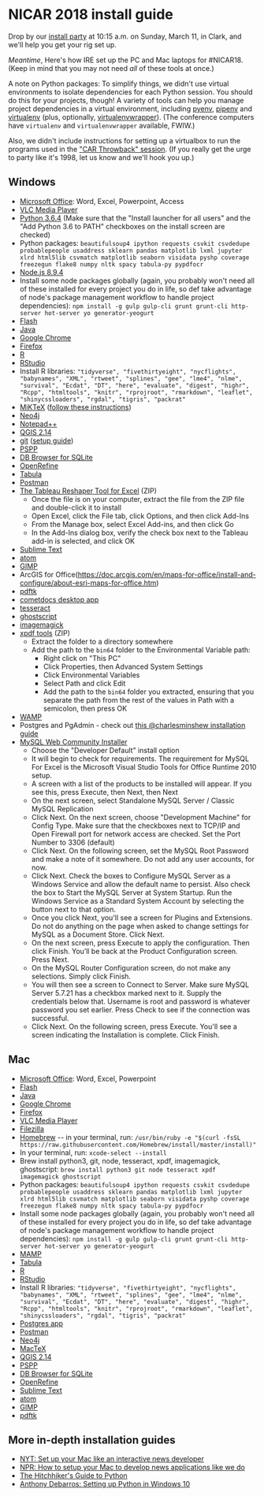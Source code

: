# NICAR 2018 install guide

Drop by our [install party](https://www.ire.org/events-and-training/event/3189/3588/) at 10:15 a.m. on Sunday, March 11, in Clark, and we'll help you get your rig set up.

_Meantime_, Here's how IRE set up the PC and Mac laptops for #NICAR18. (Keep in mind that you may not need _all_ of these tools at once.)

A note on Python packages: To simplify things, we didn't use virtual environments to isolate dependencies for each Python session. You should do this for your projects, though! A variety of tools can help you manage project dependencies in a virtual environment, including [pyenv](https://github.com/pyenv/pyenv), [pipenv](https://pipenv.readthedocs.io/en/latest/) and [virtualenv](https://virtualenv.pypa.io/en/stable/) (plus, optionally, [virtualenvwrapper](https://virtualenvwrapper.readthedocs.io/en/latest/)). (The conference computers have `virtualenv` and `virtualenvwrapper` available, FWIW.)

Also, we didn't include instructions for setting up a virtualbox to run the programs used in the ["CAR Throwback" session](https://www.ire.org/events-and-training/event/3189/3666/). (If you really get the urge to party like it's 1998, let us know and we'll hook you up.)

## Windows

- [Microsoft Office](https://www.office.com/): Word, Excel, Powerpoint, Access
- [VLC Media Player](http://www.videolan.org/vlc/index.html)
- [Python 3.6.4](https://www.python.org/downloads/) (Make sure that the "Install launcher for all users" and the "Add Python 3.6 to PATH" checkboxes on the install screen are checked)
- Python packages: `beautifulsoup4 ipython requests csvkit csvdedupe probablepeople usaddress sklearn pandas matplotlib lxml jupyter xlrd html5lib csvmatch matplotlib seaborn visidata pyshp coverage freezegun flake8 numpy nltk spacy tabula-py pypdfocr`
- [Node.js 8.9.4](https://nodejs.org/en/download/)
- Install some node packages globally (again, you probably won't need all of these installed for every project you do in life, so def take advantage of node's package management workflow to handle project dependencies): `npm install -g gulp gulp-cli grunt grunt-cli http-server hot-server yo generator-yeogurt`
- [Flash](https://get.adobe.com/flashplayer/)
- [Java](https://java.com/en/download/)
- [Google Chrome](https://www.google.com/chrome/browser/desktop/)
- [Firefox](https://www.mozilla.org/en-US/firefox/new/)
- [R](https://www.r-project.org/)
- [RStudio](https://www.rstudio.com/)
- Install R libraries: `"tidyverse", "fivethirtyeight", "nycflights", "babynames", "XML", "rtweet", "splines", "gee", "lme4", "nlme", "survival", "Ecdat", "DT", "here", "evaluate", "digest", "highr", "Rcpp", "htmltools", "knitr", "rprojroot", "rmarkdown", "leaflet", "shinycssloaders", "rgdal", "tigris", "packrat"`
- [MiKTeX](https://miktex.org/) ([follow these instructions](https://miktex.org/howto/install-miktex))
- [Neo4j](https://neo4j.com/)
- [Notepad++](https://notepad-plus-plus.org/)
- [QGIS 2.14](http://qgis.org)
- [git](https://gitforwindows.org/) ([setup guide](https://help.github.com/articles/set-up-git/))
- [PSPP](https://www.gnu.org/software/pspp/)
- [DB Browser for SQLite](http://sqlitebrowser.org/)
- [OpenRefine](http://openrefine.org/)
- [Tabula](http://tabula.technology/)
- [Postman](https://www.getpostman.com/)
- [The Tableau Reshaper Tool for Excel](https://community.tableau.com/servlet/JiveServlet/download/10394-2-178585/tableau_data_tool.zip) (ZIP)
    - Once the file is on your computer, extract the file from the ZIP file and double-click it to install
    - Open Excel, click the File tab, click Options, and then click Add-Ins
    - From the Manage box, select Excel Add-ins, and then click Go
    - In the Add-Ins dialog box, verify the check box next to the Tableau add-in is selected, and click OK
- [Sublime Text](https://sublimetext.com/)
- [atom](https://atom.io/)
- [GIMP](https://gimp.org/)
- ArcGIS for Office(https://doc.arcgis.com/en/maps-for-office/install-and-configure/about-esri-maps-for-office.htm)
- [pdftk](https://www.pdflabs.com/tools/pdftk-the-pdf-toolkit/)
- [cometdocs desktop app](https://www.cometdocs.com/)
- [tesseract](https://github.com/UB-Mannheim/tesseract/wiki)
- [ghostscript](https://www.ghostscript.com/)
- [imagemagick](http://imagemagick.org/script/index.php)
- [xpdf tools](https://xpdfreader-dl.s3.amazonaws.com/XpdfReader-win64-4.00.01.exe) (ZIP)
    - Extract the folder to a directory somewhere
    - Add the path to the `bin64` folder to the Environmental Variable path:
        - Right click on "This PC"
        - Click Properties, then Advanced System Settings
        - Click Environmental Variables
        - Select Path and click Edit
        - Add the path to the `bin64` folder you extracted, ensuring that you separate the path from the rest of the values in Path with a semicolon, then press OK
- [WAMP](http://www.wampserver.com/en/)
- Postgres and PgAdmin - check out [this @charlesminshew installation guide](https://www.dropbox.com/s/bdvs6gglfu6hopv/PostgresWindowsInstallation.pdf?dl=0)
- [MySQL Web Community Installer](https://dev.mysql.com/downloads/installer/)
    - Choose the "Developer Default" install option
    - It will begin to check for requirements. The requirement for MySQL For Excel is the Microsoft Visual Studio Tools for Office Runtime 2010 setup.
    - A screen with a list of the products to be installed will appear. If you see this, press Execute, then Next, then Next
    - On the next screen, select Standalone MySQL Server / Classic MySQL Replication
    - Click Next. On the next screen, choose "Development Machine" for Config Type. Make sure that the checkboxes next to TCP/IP and Open Firewall port for network access are checked. Set the Port Number to 3306 (default)
    - Click Next. On the following screen, set the MySQL Root Password and make a note of it somewhere. Do not add any user accounts, for now.
    - Click Next. Check the boxes to Configure MySQL Server as a Windows Service and allow the default name to persist. Also check the box to Start the MySQL Server at System Startup. Run the Windows Service as a Standard System Account by selecting the button next to that option.
    - Once you click Next, you'll see a screen for Plugins and Extensions. Do not do anything on the page when asked to change settings for MySQL as a Document Store. Click Next.
    - On the next screen, press Execute to apply the configuration. Then click Finish. You’ll be back at the Product Configuration screen. Press Next.
    - On the MySQL Router Configuration screen, do not make any selections. Simply click Finish.
    - You will then see a screen to Connect to Server. Make sure MySQL Server 5.7.21 has a checkbox marked next to it. Supply the credentials below that. Username is root and password is whatever password you set earlier. Press Check to see if the connection was successful. 
    - Click Next. On the following screen, press Execute. You'll see a screen indicating the Installation is complete. Click Finish.

## Mac

- [Microsoft Office](https://www.office.com/): Word, Excel, Powerpoint
- [Flash](https://get.adobe.com/flashplayer/)
- [Java](https://java.com/en/download/)
- [Google Chrome](https://www.google.com/chrome/browser/desktop/)
- [Firefox](https://www.mozilla.org/en-US/firefox/new/)
- [VLC Media Player](http://www.videolan.org/vlc/index.html)
- [Filezilla](https://filezilla-project.org/)
- [Homebrew](https://brew.sh/) -- in your terminal, run: `/usr/bin/ruby -e "$(curl -fsSL https://raw.githubusercontent.com/Homebrew/install/master/install)"`
- In your terminal, run: `xcode-select --install`
- Brew install python3, git, node, tesseract, xpdf, imagemagick, ghostscript: `brew install python3 git node tesseract xpdf imagemagick ghostscript`
- Python packages: `beautifulsoup4 ipython requests csvkit csvdedupe probablepeople usaddress sklearn pandas matplotlib lxml jupyter xlrd html5lib csvmatch matplotlib seaborn visidata pyshp coverage freezegun flake8 numpy nltk spacy tabula-py pypdfocr`
- Install some node packages globally (again, you probably won't need all of these installed for every project you do in life, so def take advantage of node's package management workflow to handle project dependencies): `npm install -g gulp gulp-cli grunt grunt-cli http-server hot-server yo generator-yeogurt`
- [MAMP](https://www.mamp.info/en/)
- [Tabula](http://tabula.technology/)
- [R](https://www.r-project.org/)
- [RStudio](https://www.rstudio.com/)
- Install R libraries: `"tidyverse", "fivethirtyeight", "nycflights", "babynames", "XML", "rtweet", "splines", "gee", "lme4", "nlme", "survival", "Ecdat", "DT", "here", "evaluate", "digest", "highr", "Rcpp", "htmltools", "knitr", "rprojroot", "rmarkdown", "leaflet", "shinycssloaders", "rgdal", "tigris", "packrat"`
- [Postgres app](http://postgresapp.com/)
- [Postman](https://www.getpostman.com/)
- [Neo4j](https://neo4j.com/)
- [MacTeX](http://www.tug.org/mactex/)
- [QGIS 2.14](http://qgis.org)
- [PSPP](https://www.gnu.org/software/pspp/)
- [DB Browser for SQLite](http://sqlitebrowser.org/)
- [OpenRefine](http://openrefine.org/)
- [Sublime Text](https://sublimetext.com/)
- [atom](https://atom.io/)
- [GIMP](https://gimp.org/)
- [pdftk](https://www.pdflabs.com/tools/pdftk-the-pdf-toolkit/)

## More in-depth installation guides

- [NYT: Set up your Mac like an interactive news developer](https://open.nytimes.com/set-up-your-mac-like-an-interactive-news-developer-bb8d2c4097e5)
- [NPR: How to setup your Mac to develop news applications like we do](http://blog.apps.npr.org/2013/06/06/how-to-setup-a-developers-environment.html)
- [The Hitchhiker's Guide to Python](http://docs.python-guide.org/en/latest/)
- [Anthony Debarros: Setting up Python in Windows 10](http://www.anthonydebarros.com/2015/08/16/setting-up-python-in-windows-10/)